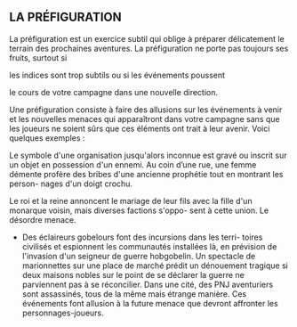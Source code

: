 ## LA PRÉFIGURATION


La préfiguration est un exercice subtil qui oblige à préparer
délicatement le terrain des prochaines aventures. La
préfiguration ne porte pas toujours ses fruits, surtout si

les indices sont trop subtils ou si les événements poussent

le cours de votre campagne dans une nouvelle direction.

Une préfiguration consiste à faire des allusions sur les
événements à venir et les nouvelles menaces qui apparaîtront
dans votre campagne sans que les joueurs ne soient sûrs que
ces éléments ont trait à leur avenir. Voici quelques exemples :

Le symbole d'une organisation jusqu'alors inconnue est
gravé ou inscrit sur un objet en possession d'un ennemi.
Au coin d’une rue, une femme démente profère des bribes
d'une ancienne prophétie tout en montrant les person-
nages d'un doigt crochu.

Le roi et la reine annoncent le mariage de leur fils avec la
fille d'un monarque voisin, mais diverses factions s'oppo-
sent à cette union. Le désordre menace.

+ Des éclaireurs gobelours font des incursions dans les terri-
toires civilisés et espionnent les communautés installées là,
en prévision de l'invasion d'un seigneur de guerre hobgobelin.
Un spectacle de marionnettes sur une place de marché prédit
un dénouement tragique si deux maisons nobles sur le point
de se déclarer la guerre ne parviennent pas à se réconcilier.
Dans une cité, des PNJ aventuriers sont assassinés, tous
de la même mais étrange manière. Ces événements font
allusion à la future menace que devront affronter les
personnages-joueurs.
